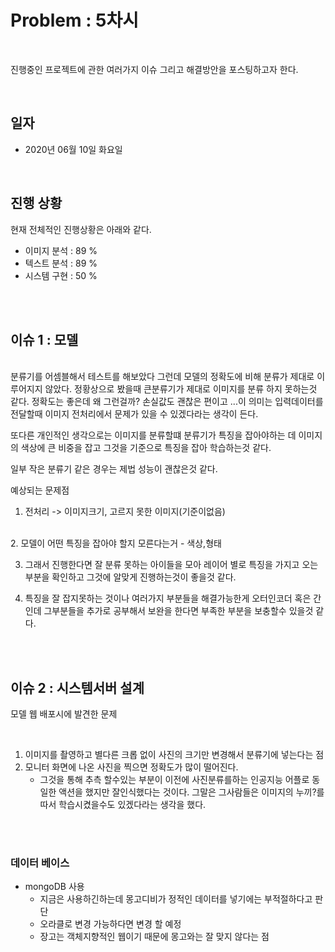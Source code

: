 # Problem : 5차시 
<br>

진행중인 프로젝트에 관한 여러가지 이슈 그리고 해결방안을 포스팅하고자 한다. 

<br>

## 일자 

- 2020년 06월 10일 화요일 

<br>

## 진행 상황

현재 전체적인 진행상황은 아래와 같다. 

- 이미지 분석 : 89 % 
- 텍스트 분석 : 89 % 
- 시스템 구현 : 50 % 

<br>
<br>


## 이슈 1 : 모델 

<br>
분류기를 어셈블해서 테스트를 해보았다 그런데 모델의 정확도에 비해 분류가 제대로 이루어지지 않았다. 
정황상으로 봤을때 큰분류기가 제대로 이미지를 분류 하지 못하는것 같다. 정확도는 좋은데 왜 그런걸까? 손실값도 괜찮은 편이고 ...이 의미는 입력데이터를 전달할때 이미지 전처리에서 문제가 있을 수 있겠다라는 생각이 든다. 

또다른 개인적인 생각으로는 이미지를 분류할떄 분류기가 특징을 잡아야하는 데 이미지의 색상에 큰 비중을 잡고 그것을 기준으로 특징을 잡아 학습하는것 같다. 

일부 작은 분류기 같은 경우는 제법 성능이 괜찮은것 같다. 




예상되는 문제점

1. 전처리 -> 이미지크기, 고르지 못한 이미지(기준이없음)
<br>
2. 모델이 어떤 특징을 잡아야 할지 모른다는거 
   - 색상,형태

3. 그래서 진행한다면 잘 분류 못하는 아이들을 모아 레이어 별로 특징을 가지고 오는 부분을 확인하고 그것에 알맞게 진행하는것이 좋을것 같다.

4. 특징을 잘 잡지못하는 것이나 여러가지 부분들을 해결가능한게 오터인코더 혹은 간인데 그부분들을 추가로 공부해서 보완을 한다면 부족한 부분을 보충할수 있을것 같다.


<br>
<br>


## 이슈 2 : 시스템서버 설계

모델 웹 배포시에 발견한 문제 

<br>

1. 이미지를 촬영하고 별다른 크롭 없이 사진의 크기만 변경해서 분류기에 넣는다는 점 
2. 모니터 화면에 나온 사진을 찍으면 정확도가 많이 떨어진다. 
    - 그것을 통해 추측 할수있는 부분이 이전에 사진분류를하는 인공지능 어플로 동일한 액션을 했지만 잘인식했다는 것이다. 그말은 그사람들은 이미지의 누끼?를 따서 학습시켰을수도 있겠다라는 생각을 했다. 

<br>
<br>

### 데이터 베이스 

- mongoDB 사용 
    - 지금은 사용하긴하는데 몽고디비가 정적인 데이터를 넣기에는 부적절하다고 판단
    - 오라클로 변경 가능하다면 변경 할 예정
    - 장고는 객체지향적인 웹이기 때문에 몽고와는 잘 맞지 않다는 점 


<br>
<br>
